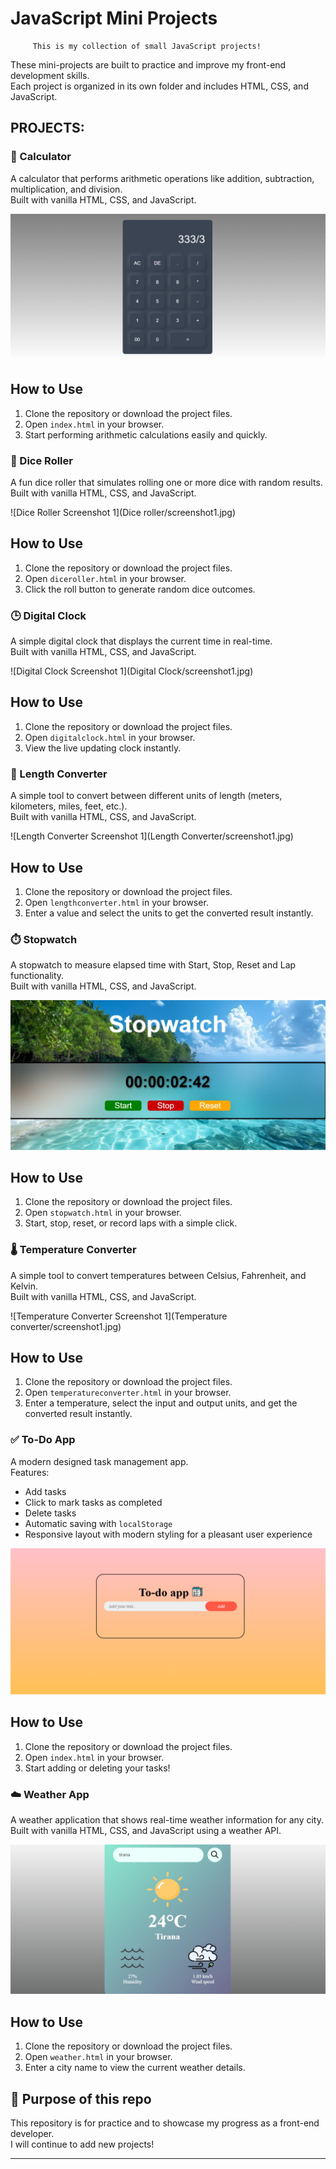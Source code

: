  # JavaScript Mini Projects

         This is my collection of small JavaScript projects!  
These mini-projects are built to practice and improve my front-end development skills.  
  Each project is organized in its own folder and includes HTML, CSS, and JavaScript.

##  PROJECTS:

### 🧮 Calculator
A calculator that performs arithmetic operations like addition, subtraction, multiplication, and division.  
Built with vanilla HTML, CSS, and JavaScript.

![Calculator Screenshot 1](Calculator/calculator-screenshot1.png)
## How to Use

1. Clone the repository or download the project files.
2. Open `index.html` in your browser.
3. Start performing arithmetic calculations easily and quickly.


### 🎲 Dice Roller
A fun dice roller that simulates rolling one or more dice with random results.  
Built with vanilla HTML, CSS, and JavaScript.

![Dice Roller Screenshot 1](Dice roller/screenshot1.jpg)

## How to Use

1. Clone the repository or download the project files.
2. Open `diceroller.html` in your browser.
3. Click the roll button to generate random dice outcomes.

### 🕒 Digital Clock
A simple digital clock that displays the current time in real-time.  
Built with vanilla HTML, CSS, and JavaScript.

![Digital Clock Screenshot 1](Digital Clock/screenshot1.jpg)

## How to Use

1. Clone the repository or download the project files.
2. Open `digitalclock.html` in your browser.
3. View the live updating clock instantly.

### 📏 Length Converter
A simple tool to convert between different units of length (meters, kilometers, miles, feet, etc.).  
Built with vanilla HTML, CSS, and JavaScript.

![Length Converter Screenshot 1](Length Converter/screenshot1.jpg)

## How to Use

1. Clone the repository or download the project files.
2. Open `lengthconverter.html` in your browser.
3. Enter a value and select the units to get the converted result instantly.


### ⏱️ Stopwatch
A stopwatch to measure elapsed time with Start, Stop, Reset and Lap functionality.  
Built with vanilla HTML, CSS, and JavaScript.

![Stopwatch Screenshot 1](Stopwatch/screenshot1.jpg)

## How to Use

1. Clone the repository or download the project files.
2. Open `stopwatch.html` in your browser.
3. Start, stop, reset, or record laps with a simple click.

### 🌡️ Temperature Converter
A simple tool to convert temperatures between Celsius, Fahrenheit, and Kelvin.  
Built with vanilla HTML, CSS, and JavaScript.

![Temperature Converter Screenshot 1](Temperature converter/screenshot1.jpg)

## How to Use

1. Clone the repository or download the project files.
2. Open `temperatureconverter.html` in your browser.
3. Enter a temperature, select the input and output units, and get the converted result instantly.

### ✅ To-Do App
A modern designed task management app.  
Features:
- Add tasks
- Click to mark tasks as completed
- Delete tasks
- Automatic saving with `localStorage`
- Responsive layout with modern styling for a pleasant user experience

![To-Do App Screenshot 1](Todo-App/todo-app-screenshot1.png)

## How to Use
1. Clone the repository or download the project files.
2. Open `index.html` in your browser.
3. Start adding or deleting your tasks!

### ☁️ Weather App
A weather application that shows real-time weather information for any city.  
Built with vanilla HTML, CSS, and JavaScript using a weather API.

![Weather App Screenshot 1](Weather-App/screenshot1.jpg)

## How to Use

1. Clone the repository or download the project files.
2. Open `weather.html` in your browser.
3. Enter a city name to view the current weather details.














## 🔧 Purpose of this repo
This repository is for practice and to showcase my progress as a front-end developer.  
I will continue to add new projects!

---

